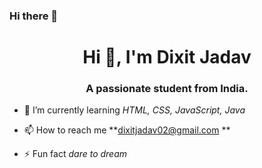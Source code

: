 ### Hi there 👋

<h1 align="center">Hi 👋, I'm Dixit Jadav</h1>
<h3 align="center">A passionate student from India.</h3>

- 🌱 I’m currently learning *HTML, CSS, JavaScript, Java*

- 📫 How to reach me **dixitjadav02@gmail.com **

- ⚡ Fun fact *dare to dream*




<!--
**Dixitjadav/Dixitjadav** is a ✨ _special_ ✨ repository because its `README.md` (this file) appears on your GitHub profile.

Here are some ideas to get you started:

- 🔭 I’m currently working on ...
- 🌱 I’m currently learning ...
- 👯 I’m looking to collaborate on ...
- 🤔 I’m looking for help with ...
- 💬 Ask me about ...
- 📫 How to reach me: ...
- 😄 Pronouns: ...
- ⚡ Fun fact: ...
-->
